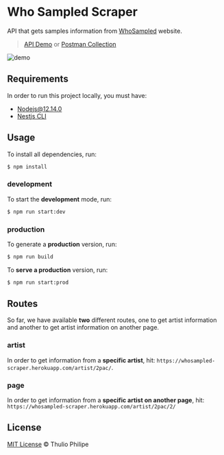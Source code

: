# Who Sampled Scraper

API that gets samples information from [WhoSampled](https://www.whosampled.com) website.

> [API Demo](https://whosampled-scraper.herokuapp.com) or [Postman Collection](https://documenter.getpostman.com/view/9591924/SzYUah8C)

![demo](demo.gif)

## Requirements

In order to run this project locally, you must have:

- [Nodejs@12.14.0](https://nodejs.org/dist/v12.14.0/)
- [Nestjs CLI](https://nestjs.com/)

## Usage

To install all dependencies, run:

```bash
$ npm install
```

### development

To start the **development** mode, run:

```bash
$ npm run start:dev
```

### production

To generate a **production** version, run:

```bash
$ npm run build
```

To **serve a production** version, run:

```bash
$ npm run start:prod
```


## Routes

So far, we have available **two** different routes, one to get artist information and another to get artist information on another page.

### artist

In order to get information from a **specific artist**, hit: `https://whosampled-scraper.herokuapp.com/artist/2pac/`.

### page

In order to get information from a **specific artist on another page**, hit: `https://whosampled-scraper.herokuapp.com/artist/2pac/2/`

## License

[MIT License](https://thulioph.mit-license.org/) © Thulio Philipe